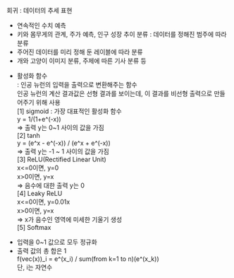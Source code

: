 회귀 : 데이터의 추세 표현  
- 연속적인 수치 예측
- 키와 몸무게의 관계, 주가 예측, 인구 성장 추이
분류 : 데이터를 정해진 범주에 따라 분류  
- 주어진 데이터를 미리 정해 둔 레이블에 따라 분류
- 개와 고양이 이미지 분류, 주제에 따른 기사 분류 등
* 활성화 함수  
: 인공 뉴런의 입력을 출력으로 변환해주는 함수  
인공 뉴런의 계산 결과값은 선형 결과를 보이는데, 이 결과를 비선형 출력으로 만들어주기 위해 사용  
[1] sigmoid : 가장 대표적인 활성화 함수  
y = 1/(1+e^(-x))  
=> 출력 y는 0~1 사이의 값을 가짐  
[2] tanh  
y = (e^x - e^(-x)) / (e^x + e^(-x))  
=> 출력 y는 -1 ~ 1 사이의 값을 가짐  
[3] ReLU(Rectified Linear Unit)  
x<=0이면, y=0  
x>0이면, y=x  
=> 음수에 대한 출력 y는 0  
[4] Leaky ReLU  
x<=0이면, y=0.01x  
x>0이면, y=x  
=> x가 음수인 영역에 미세한 기울기 생성  
[5] Softmax  
- 입력을 0~1 값으로 모두 정규화  
- 출력 값의 총 합은 1  
f(vec(x))_i = e^(x_i) / sum(from k=1 to n)(e^(x_k))  
단, i는 자연수  
